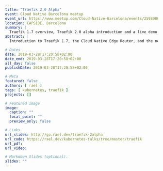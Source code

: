 ```yaml
---
title: "Traefik 2.0 Alpha"
event: Cloud Native Barcelona meetup
event_url: https://www.meetup.com/Cloud-Native-Barcelona/events/259898099/
location: CAPSiDE, Barcelona
summary: |
  Traefik 1.7 overview, Traefik 2.0 alpha introduction and a live demo using both versions.
abstract: |
  Introduction to Traefik 1.7, the Cloud Native Edge Router, and the new features comming in Traefik 2.0.

# Dates
date: 2019-03-28T17:20:58+02:00
date_end: 2019-03-28T17:20:58+02:00
all_day: false
publishDate: 2019-03-28T17:20:58+02:00

# Meta
featured: false
authors: [ rael ]
tags: [ kubernetes, traefik ]
projects: []

# Featured image
image:
  caption: ""
  focal_point: ""
  preview_only: false

# Links
url_slides: http://go.rael.dev/traefik-2alpha
url_code: https://rael.dev/kubernetes-talks/tree/master/traefik
url_pdf:
url_video:

# Markdown Slides (optional).
slides: ""
---
```

